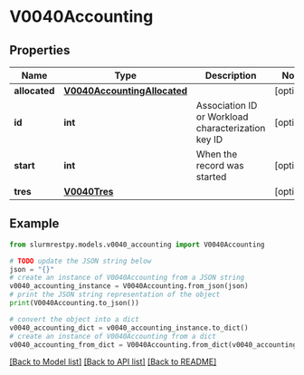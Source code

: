 # V0040Accounting


## Properties

Name | Type | Description | Notes
------------ | ------------- | ------------- | -------------
**allocated** | [**V0040AccountingAllocated**](V0040AccountingAllocated.md) |  | [optional]
**id** | **int** | Association ID or Workload characterization key ID | [optional]
**start** | **int** | When the record was started | [optional]
**tres** | [**V0040Tres**](V0040Tres.md) |  | [optional]

## Example

```python
from slurmrestpy.models.v0040_accounting import V0040Accounting

# TODO update the JSON string below
json = "{}"
# create an instance of V0040Accounting from a JSON string
v0040_accounting_instance = V0040Accounting.from_json(json)
# print the JSON string representation of the object
print(V0040Accounting.to_json())

# convert the object into a dict
v0040_accounting_dict = v0040_accounting_instance.to_dict()
# create an instance of V0040Accounting from a dict
v0040_accounting_from_dict = V0040Accounting.from_dict(v0040_accounting_dict)
```
[[Back to Model list]](../README.md#documentation-for-models) [[Back to API list]](../README.md#documentation-for-api-endpoints) [[Back to README]](../README.md)


